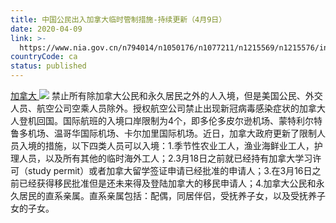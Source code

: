 ```yaml
---
title: 中国公民出入加拿大临时管制措施-持续更新（4月9日）
date: 2020-04-09
link: >-
  https://www.nia.gov.cn/n794014/n1050176/n1077211/n1215569/n1215576/index.html
countryCode: ca
status: published
---
```

[加拿大 ![](../../../../../dbsource/1227208/1229561.png)](javascript:void(0))
    [](javascript:void(0))禁止所有除加拿大公民和永久居民之外的人入境，但是美国公民、外交人员、航空公司空乘人员除外。授权航空公司禁止出现新冠病毒感染症状的加拿大人登机回国。国际航班的入境口岸限制为4个，即多伦多皮尔逊机场、蒙特利尔特鲁多机场、温哥华国际机场、卡尔加里国际机场。近日，加拿大政府更新了限制人员入境的措施，以下四类人员可以入境：1.季节性农业工人，渔业海鲜业工人，护理人员，以及所有其他的临时海外工人；2.3月18日之前就已经持有加拿大学习许可（study permit）或者加拿大留学签证申请已经批准的申请人；3.在3月16日之前已经获得移民批准但是还未来得及登陆加拿大的移民申请人；4.加拿大公民和永久居民的直系亲属。直系亲属包括：配偶，同居伴侣，受抚养子女，以及受抚养子女的子女。
